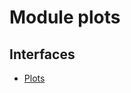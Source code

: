 # Module plots
## Interfaces
- [Plots](https://tradovate.github.io/custom-indicators/interfaces/plots.plots-1.html)